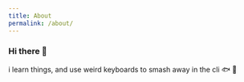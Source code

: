 ```yaml
---
title: About
permalink: /about/
---
```


### Hi there 👋

i learn things, and use weird keyboards to smash away in the cli 🐟 🐧

